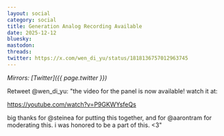 ```yaml
---
layout: social
category: social
title: Generation Analog Recording Available
date: 2025-12-12
bluesky:
mastodon:
threads:
twitter: https://x.com/wen_di_yu/status/1818136757012963745
---
```


*Mirrors: [Twitter]({{ page.twitter }})*

Retweet @wen_di_yu: "the video for the panel is now available! watch it at:

<https://youtube.com/watch?v=P9GKWYsfeQs>

big thanks for @steinea for putting this together, and for @aarontram for moderating this. i was honored to be a part of this. <3"
